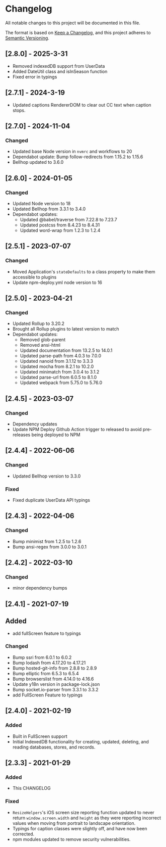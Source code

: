 # Changelog

All notable changes to this project will be documented in this file.

The format is based on [Keep a Changelog](https://keepachangelog.com/en/1.0.0/),
and this project adheres to [Semantic Versioning](https://semver.org/spec/v2.0.0.html).


## [2.8.0] - 2025-3-31

- Removed indexedDB support from UserData
- Added DateUtil class and isInSeason function
- Fixed error in typings

## [2.7.1] - 2024-3-19

- Updated captions RendererDOM to clear out CC text when caption stops.

## [2.7.0] - 2024-11-04

### Changed
- Updated base Node version in `nvmrc` and workflows to 20
- Dependabot update: Bump follow-redirects from 1.15.2 to 1.15.6
- Bellhop updated to 3.6.0

## [2.6.0] - 2024-01-05

### Changed

- Updated Node version to 18
- Updated Bellhop from 3.3.1 to 3.4.0
- Dependabot updates:
  - Updated @babel/traverse from 7.22.8 to 7.23.7
  - Updated postcss from 8.4.23 to 8.4.31
  - Updated word-wrap from 1.2.3 to 1.2.4

## [2.5.1] - 2023-07-07

### Changed

- Moved Application's `stateDefaults` to a class property to make them accessible to plugins
- Update npm-deploy.yml node version to 16

## [2.5.0] - 2023-04-21

### Changed

- Updated Rollup to 3.20.2
- Brought all Rollup plugins to latest version to match
- Dependabot updates:
  - Removed glob-parent
  - Removed ansi-html
  - Updated documentation from 13.2.5 to 14.0.1
  - Updated parse-path from 4.0.3 to 7.0.0
  - Updated nanoid from 3.1.12 to 3.3.3
  - Updated mocha from 8.2.1 to 10.2.0
  - Updated minimatch from 3.0.4 to 3.1.2
  - Updated parse-url from 6.0.5 to 8.1.0
  - Updated webpack from 5.75.0 to 5.76.0

## [2.4.5] - 2023-03-07

### Changed

- Dependency updates
- Update NPM Deploy Github Action trigger to released to avoid pre-releases being deployed to NPM

## [2.4.4] - 2022-06-06

### Changed

- Updated Bellhop version to 3.3.0

### Fixed

- Fixed duplicate UserData API typings

## [2.4.3] - 2022-04-06

### Changed

- Bump minimist from 1.2.5 to 1.2.6
- Bump ansi-regex from 3.0.0 to 3.0.1

## [2.4.2] - 2022-03-10

### Changed

- minor dependency bumps

## [2.4.1] - 2021-07-19

## Added

- add fullScreen feature to typings

### Changed

- Bump ssri from 6.0.1 to 6.0.2
- Bump lodash from 4.17.20 to 4.17.21
- Bump hosted-git-info from 2.8.8 to 2.8.9
- Bump elliptic from 6.5.3 to 6.5.4
- Bump browserslist from 4.14.0 to 4.16.6
- Update y18n version in package-lock.json
- Bump socket.io-parser from 3.3.1 to 3.3.2
- add FullScreen Feature to typings

## [2.4.0] - 2021-02-19

### Added

- Built in FullScreen support
- Initial IndexedDB functionality for creating, updated, deleting, and reading databases, stores, and records.

## [2.3.3] - 2021-01-29

### Added

- This CHANGELOG

### Fixed

- `ResizeHelpers`'s iOS screen size reporting function updated to never return `window.screen.width` and `height` as they were reporting incorrect values when moving from portrait to landscape orientation.
- Typings for caption classes were slightly off, and have now been corrected.
- npm modules updated to remove security vulnerabilities.
